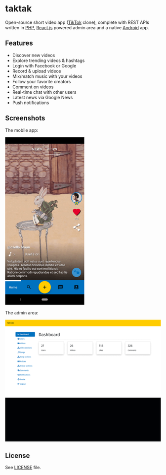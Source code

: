 # taktak

Open-source short video app ([TikTok](https://www.tiktok.com/) clone), complete with REST APIs written in
[PHP](https://www.php.net/), [React.js](https://reactjs.org/) powered admin area and a native
[Android](https://www.android.com/) app.

## Features

- Discover new videos
- Explore trending videos & hashtags
- Login with Facebook or Google
- Record & upload videos
- Mix/match music with your videos
- Follow your favorite creators
- Comment on videos
- Real-time chat with other users
- Latest news via Google News
- Push notifications

## Screenshots

The mobile app:

<a href="https://github.com/syncloudsoftech/taktak/blob/main/.github/screen-anim-app.gif">
    <img alt="Screenshot #1" src="https://raw.githubusercontent.com/syncloudsoftech/taktak/main/.github/screen-anim-app.gif" style="max-width: 256px; height: auto">
</a>

The admin area:

[![Screenshot #2](https://raw.githubusercontent.com/syncloudsoftech/taktak/main/.github/screen-anim-admin.gif)](.github/screen-anim-admin.gif)

## License

See [LICENSE](LICENSE) file.
